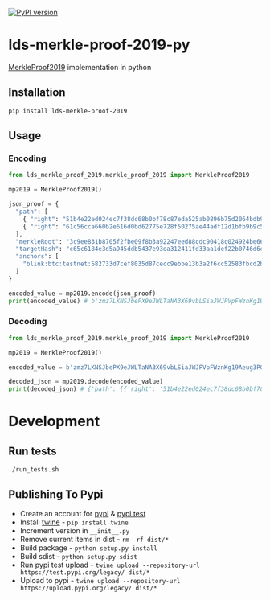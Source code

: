 [![PyPI version](https://badge.fury.io/py/lds-merkle-proof-2019.svg)](https://badge.fury.io/py/lds-merkle-proof-2019)

# lds-merkle-proof-2019-py
[MerkleProof2019](https://w3c-ccg.github.io/lds-merkle-proof-2019/) implementation in python

## Installation

```
pip install lds-merkle-proof-2019
```

## Usage

### Encoding
```python
from lds_merkle_proof_2019.merkle_proof_2019 import MerkleProof2019

mp2019 = MerkleProof2019()

json_proof = {
  "path": [
    { "right": "51b4e22ed024ec7f38dc68b0bf78c87eda525ab0896b75d2064bdb9fc60b2698" },
    { "right": "61c56cca660b2e616d0bd62775e728f50275ae44adf12d1bfb9b9c507a14766b" }
  ],
  "merkleRoot": "3c9ee831b8705f2fbe09f8b3a92247eed88cdc90418c024924be668fdc92e781",
  "targetHash": "c65c6184e3d5a945ddb5437e93ea312411fd33aa1def22b0746d6ecd4aa30f20",
  "anchors": [
    "blink:btc:testnet:582733d7cef8035d87cecc9ebbe13b3a2f6cc52583fbcd2b9709f20a6b8b56b3"
  ]
}

encoded_value = mp2019.encode(json_proof)
print(encoded_value) # b'zmz7LKNSJbePX9eJWLTaNA3X69vbLSiaJWJPVpFWznKg19Aeug3PQHFrkySKFvvGJhECwPMn947tzUFYnVMxbS428oLi5tw2HLKP9szAArV3TbfDSKXddpfV6fPBde6XN8FDbri2wGtYrgyzDXEaGu6QzzUd1GDMTcZ7c9FVFTb8k5v6crug5aLt2Sevap1gE9DS7ZUpfRMv8TQHiktNnQBGgc74g8soERFuziTDWoPGTu3Xb6bAs431DJpGGKHDenmFjkQFUJnwQ9nFKKowYnf9h8Gp8gcQmE78aoWhtEG4qV6Jaik8HhPTQX3dD7MQrXzY8GAHh8tKWQfscyGWb6w4FMpok13jBpZWpaPTVR5fMXsa1garazbMRL7xssnwEJ2gzrCDrGkFXb3JyDGoXMffAYKHUetADrCd3sZKW9k5jC5d6bMA5zSwbyeZE9BjaD27mTrJXSzguAZ1pKsghFztG5u5h6jLgBGMp2aPFopvESSnCA'
```

### Decoding
```python
from lds_merkle_proof_2019.merkle_proof_2019 import MerkleProof2019

mp2019 = MerkleProof2019()

encoded_value = b'zmz7LKNSJbePX9eJWLTaNA3X69vbLSiaJWJPVpFWznKg19Aeug3PQHFrkySKFvvGJhECwPMn947tzUFYnVMxbS428oLi5tw2HLKP9szAArV3TbfDSKXddpfV6fPBde6XN8FDbri2wGtYrgyzDXEaGu6QzzUd1GDMTcZ7c9FVFTb8k5v6crug5aLt2Sevap1gE9DS7ZUpfRMv8TQHiktNnQBGgc74g8soERFuziTDWoPGTu3Xb6bAs431DJpGGKHDenmFjkQFUJnwQ9nFKKowYnf9h8Gp8gcQmE78aoWhtEG4qV6Jaik8HhPTQX3dD7MQrXzY8GAHh8tKWQfscyGWb6w4FMpok13jBpZWpaPTVR5fMXsa1garazbMRL7xssnwEJ2gzrCDrGkFXb3JyDGoXMffAYKHUetADrCd3sZKW9k5jC5d6bMA5zSwbyeZE9BjaD27mTrJXSzguAZ1pKsghFztG5u5h6jLgBGMp2aPFopvESSnCA'

decoded_json = mp2019.decode(encoded_value)
print(decoded_json) # {'path': [{'right': '51b4e22ed024ec7f38dc68b0bf78c87eda525ab0896b75d2064bdb9fc60b2698'}, {'right': '61c56cca660b2e616d0bd62775e728f50275ae44adf12d1bfb9b9c507a14766b'}], 'merkleRoot': '3c9ee831b8705f2fbe09f8b3a92247eed88cdc90418c024924be668fdc92e781', 'targetHash': 'c65c6184e3d5a945ddb5437e93ea312411fd33aa1def22b0746d6ecd4aa30f20', 'anchors': ['blink:btc:testnet:582733d7cef8035d87cecc9ebbe13b3a2f6cc52583fbcd2b9709f20a6b8b56b3']}

```


# Development

## Run tests

```
./run_tests.sh
```

## Publishing To Pypi
- Create an account for [pypi](https://pypi.org) & [pypi test](https://test.pypi.org)
- Install [twine](github.com/pypa/twine) - `pip install twine`
- Increment version in `__init__.py`
- Remove current items in dist - `rm -rf dist/*`
- Build package - `python setup.py install`
- Build sdist - `python setup.py sdist`
- Run pypi test upload - `twine upload --repository-url https://test.pypi.org/legacy/ dist/*`
- Upload to pypi - `twine upload --repository-url https://upload.pypi.org/legacy/ dist/*`
